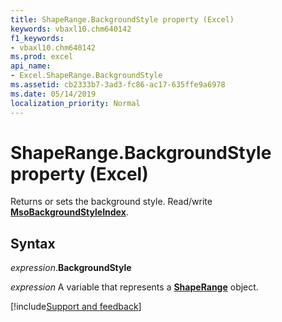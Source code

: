 ```yaml
---
title: ShapeRange.BackgroundStyle property (Excel)
keywords: vbaxl10.chm640142
f1_keywords:
- vbaxl10.chm640142
ms.prod: excel
api_name:
- Excel.ShapeRange.BackgroundStyle
ms.assetid: cb2333b7-3ad3-fc86-ac17-635ffe9a6978
ms.date: 05/14/2019
localization_priority: Normal
---
```



# ShapeRange.BackgroundStyle property (Excel)

Returns or sets the background style. Read/write **[MsoBackgroundStyleIndex](Office.MsoBackgroundStyleIndex.md)**.


## Syntax

_expression_.**BackgroundStyle**

_expression_ A variable that represents a **[ShapeRange](Excel.shaperange.md)** object.




[!include[Support and feedback](~/includes/feedback-boilerplate.md)]